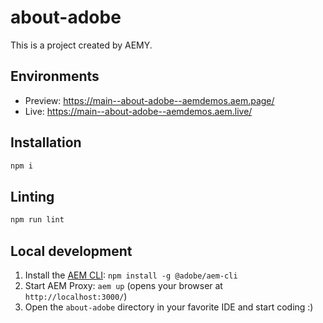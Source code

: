 # about-adobe

This is a project created by AEMY.

## Environments

- Preview: https://main--about-adobe--aemdemos.aem.page/
- Live: https://main--about-adobe--aemdemos.aem.live/

## Installation

```sh
npm i
```

## Linting

```sh
npm run lint
```

## Local development

1. Install the [AEM CLI](https://github.com/adobe/helix-cli): `npm install -g @adobe/aem-cli`
1. Start AEM Proxy: `aem up` (opens your browser at `http://localhost:3000/`)
1. Open the `about-adobe` directory in your favorite IDE and start coding :)